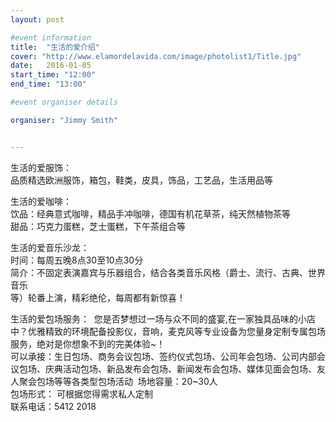 ```yaml
---
layout: post

#event information
title:  "生活的爱介绍"
cover: "http://www.elamordelavida.com/image/photolist1/Title.jpg"
date:   2016-01-05
start_time: "12:00"
end_time: "13:00"

#event organiser details

organiser: "Jimmy Smith"


---
```

生活的爱服饰：  
品质精选欧洲服饰，箱包，鞋类，皮具，饰品，工艺品，生活用品等  

生活的爱咖啡：  
饮品：经典意式咖啡，精品手冲咖啡，德国有机花草茶，纯天然植物茶等  
甜品：巧克力蛋糕，芝士蛋糕，下午茶组合等  

生活的爱音乐沙龙：  
时间：每周五晚8点30至10点30分  
简介：不固定表演嘉宾与乐器组合，结合各类音乐风格（爵士、流行、古典、世界音乐  
等）轮番上演，精彩绝伦，每周都有新惊喜！  

生活的爱包场服务：   您是否梦想过一场与众不同的盛宴,在一家独具品味的小店中？优雅精致的环境配备投影仪，音响，麦克风等专业设备为您量身定制专属包场服务，绝对是你想象不到的完美体验~！  
可以承接：生日包场、商务会议包场、签约仪式包场、公司年会包场、公司内部会议包场、庆典活动包场、新品发布会包场、新闻发布会包场、媒体见面会包场、友人聚会包场等等各类型包场活动   场地容量：20~30人   
包场形式： 可根据您得需求私人定制  
联系电话：5412 2018   